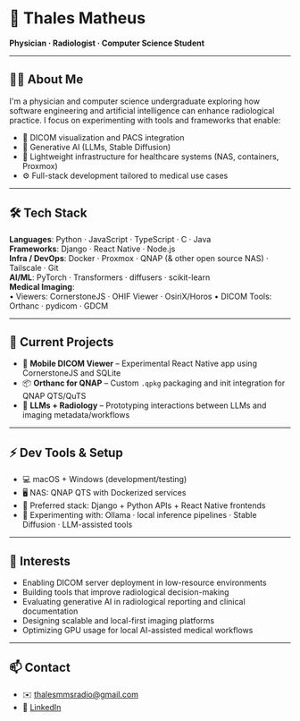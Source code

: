 # 🧠 Thales Matheus

**Physician · Radiologist · Computer Science Student**

---

## 👨‍⚕️ About Me

I'm a physician and computer science undergraduate exploring how software engineering and artificial intelligence can enhance radiological practice. I focus on experimenting with tools and frameworks that enable:

- 🩻 DICOM visualization and PACS integration
- 🤖 Generative AI (LLMs, Stable Diffusion)
- 🧱 Lightweight infrastructure for healthcare systems (NAS, containers, Proxmox)
- ⚙️ Full-stack development tailored to medical use cases

---

## 🛠️ Tech Stack

**Languages**: Python · JavaScript · TypeScript · C · Java  
**Frameworks**: Django · React Native · Node.js  
**Infra / DevOps**: Docker · Proxmox · QNAP (& other open source NAS) · Tailscale · Git  
**AI/ML**: PyTorch · Transformers · diffusers · scikit-learn  
**Medical Imaging**:  
• Viewers: CornerstoneJS · OHIF Viewer · OsiriX/Horos
• DICOM Tools: Orthanc · pydicom · GDCM

---

## 🔭 Current Projects

- 📱 **Mobile DICOM Viewer** – Experimental React Native app using CornerstoneJS and SQLite
- 📦 **Orthanc for QNAP** – Custom `.qpkg` packaging and init integration for QNAP QTS/QuTS
- 🤖 **LLMs + Radiology** – Prototyping interactions between LLMs and imaging metadata/workflows

---

## ⚡ Dev Tools & Setup

- 💻 macOS + Windows (development/testing)
- 🖥️ NAS: QNAP QTS with Dockerized services
- 🧩 Preferred stack: Django + Python APIs + React Native frontends
- 🧪 Experimenting with: Ollama · local inference pipelines · Stable Diffusion · LLM-assisted tools

---

## 🎯 Interests

- Enabling DICOM server deployment in low-resource environments
- Building tools that improve radiological decision-making
- Evaluating generative AI in radiological reporting and clinical documentation
- Designing scalable and local-first imaging platforms
- Optimizing GPU usage for local AI-assisted medical workflows

---

## 📫 Contact

- ✉️ thalesmmsradio@gmail.com  
- 🔗 [LinkedIn](https://www.linkedin.com/in/thales-matheus-m-santos-974314287/)

